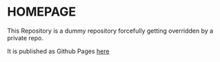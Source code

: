 # HOMEPAGE

This Repository is a dummy repository forcefully getting overridden by a private
repo.

It is published as Github Pages [here](FelixBenning.github.io)
